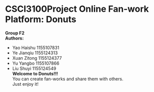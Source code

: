 # CSCI3100Project Online Fan-work Platform: Donuts
**Group F2**  
**Authors:**  
- Yao Haishu 1155107831  
- Ye Jianqiu 1155124313  
- Xuan Zitong 1155124377  
- Yu Yangbo 1155107866  
- Liu Shuyi 1155124549  
**Welcome to Donuts!!!**  
You can create fan-works and share them with others.  
Just enjoy it!
